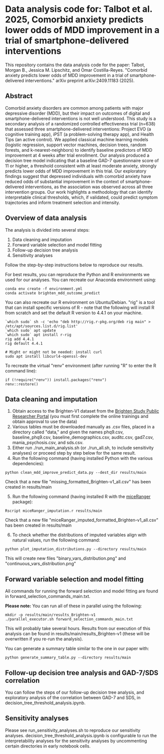 # Data analysis code for: Talbot et al. 2025, Comorbid anxiety predicts lower odds of MDD improvement in a trial of smartphone-delivered interventions

This repository contains the data analysis code for the paper:
Talbot, Morgan B., Jessica M. Lipschitz, and Omar Costilla-Reyes. "Comorbid anxiety predicts lower odds of MDD improvement in a trial of smartphone-delivered interventions." arXiv preprint arXiv:2409.11183 (2025).


## Abstract

Comorbid anxiety disorders are common among patients with major depressive disorder (MDD), but their impact on outcomes of digital and smartphone-delivered interventions is not well understood. This study is a secondary analysis of a randomized controlled effectiveness trial (n=638) that assessed three smartphone-delivered interventions: Project EVO (a cognitive training app), iPST (a problem-solving therapy app), and Health Tips (an active control). We applied classical machine learning models (logistic regression, support vector machines, decision trees, random forests, and k-nearest-neighbors) to identify baseline predictors of MDD improvement at 4 weeks after trial enrollment. Our analysis produced a decision tree model indicating that a baseline GAD-7 questionnaire score of 11 or higher, a threshold consistent with at least moderate anxiety, strongly predicts lower odds of MDD improvement in this trial. Our exploratory findings suggest that depressed individuals with comorbid anxiety have reduced odds of substantial improvement in the context of smartphone-delivered interventions, as the association was observed across all three intervention groups. Our work highlights a methodology that can identify interpretable clinical thresholds, which, if validated, could predict symptom trajectories and inform treatment selection and intensity.


## Overview of data analysis

The analysis is divided into several steps:

1. Data cleaning and imputation
2. Forward variable selection and model fitting
3. Follow-up decision tree analysis
4. Sensitivity analyses

Follow the step-by-step instructions below to reproduce our results. 

For best results, you can reproduce the Python and R environments we used for our analyses. You can recreate our Anaconda environment using: 

```
conda env create -f environment.yml
conda activate brighten_mdd_outcome_predict
```

You can also recreate our R environment on Ubuntu/Debian. "rig" is a tool that can install specific versions of R - note that the following will install R from scratch and set the default R version to 4.4.1 on your machine. 

```
`which sudo` sh -c 'echo "deb http://rig.r-pkg.org/deb rig main" > /etc/apt/sources.list.d/rig.list'
`which sudo` apt update
`which sudo` apt install r-rig
rig add 4.4.1
rig default 4.4.1

# Might or might not be needed: install curl
sudo apt install libcurl4-openssl-dev
```

To recreate the virtual "renv" environment (after running "R" to enter the R command line):

```
if (!require("renv")) install.packages("renv")
renv::restore()
```


## Data cleaning and imputation

1. Obtain access to the Brighten-V1 dataset from the [Brighten Study Public Researcher Portal](https://www.synapse.org/Synapse:syn10848316/wiki/548727) (you must first complete the online trainings and obtain approval to use the data)
2. Various tables must be downloaded manually as .csv files, placed in a directory called "data," and given the names phq9.csv, baseline_phq9.csv, baseline_demographics.csv, auditc.csv, gad7.csv, mania_psychosis.csv, and sds.csv. 
3. Either run ./run_main_analysis.sh (or ./run_all.sh, to include sensitivity analyses) or proceed step by step below for the same result. 
4. Run the following command (having installed Python with the various dependencies): 
```
python clean_mdd_improve_predict_data.py --dest_dir results/main
```
Check that a new file "missing_formatted_Brighten-v1_all.csv" has been created in results/main

5. Run the following command (having installed R with the [miceRanger](https://cran.r-project.org/web/packages/miceRanger/index.html) package):
```
Rscript miceRanger_imputation.r results/main
```
Check that a new file "miceRanger_imputed_formatted_Brighten-v1_all.csv" has been created in results/main

6. To check whether the distributions of imputed variables align with natural values, run the following command: 
```
python plot_imputation_distributions.py --directory results/main
```
This will create new files "binary_vars_distribution.png" and "continuous_vars_distribution.png"


## Forward variable selection and model fitting

All commands for running the forward selection and model fitting are found in forward_selection_commands_main.txt. 

**Please note:** You can run all of these in parallel using the following: 
```
mkdir -p results/main/results_Brighten-v1
./parallel_executor.sh forward_selection_commands_main.txt
```
This will probably take several hours. Results from our execution of this analysis can be found in results/main/results_Brighten-v1 (these will be overwritten if you re-run the analysis).

You can generate a summary table similar to the one in our paper with: 
```
python generate_summary_table.py --directory results/main
```


## Follow-up decision tree analysis and GAD-7/SDS correlation

You can follow the steps of our follow-up decision tree analysis, and exploratory analysis of the correlation between GAD-7 and SDS, in decision_tree_threshold_analysis.ipynb.


## Sensitivity analyses

Please see run_sensitivity_analyses.sh to reproduce our sensitivity analyses. decision_tree_threshold_analysis.ipynb is configurable to run the interpretability analyses for the sensitivity analyses by uncommenting certain directories in early notebook cells. 